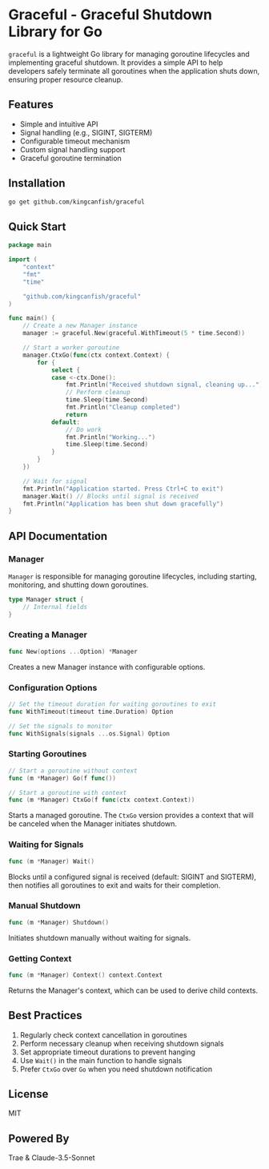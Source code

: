 # Graceful - Graceful Shutdown Library for Go

`graceful` is a lightweight Go library for managing goroutine lifecycles and implementing graceful shutdown. It provides a simple API to help developers safely terminate all goroutines when the application shuts down, ensuring proper resource cleanup.

## Features

- Simple and intuitive API
- Signal handling (e.g., SIGINT, SIGTERM)
- Configurable timeout mechanism
- Custom signal handling support
- Graceful goroutine termination

## Installation

```bash
go get github.com/kingcanfish/graceful
```

## Quick Start

```go
package main

import (
	"context"
	"fmt"
	"time"

	"github.com/kingcanfish/graceful"
)

func main() {
	// Create a new Manager instance
	manager := graceful.New(graceful.WithTimeout(5 * time.Second))

	// Start a worker goroutine
	manager.CtxGo(func(ctx context.Context) {
		for {
			select {
			case <-ctx.Done():
				fmt.Println("Received shutdown signal, cleaning up...")
				// Perform cleanup
				time.Sleep(time.Second)
				fmt.Println("Cleanup completed")
				return
			default:
				// Do work
				fmt.Println("Working...")
				time.Sleep(time.Second)
			}
		}
	})

	// Wait for signal
	fmt.Println("Application started. Press Ctrl+C to exit")
	manager.Wait() // Blocks until signal is received
	fmt.Println("Application has been shut down gracefully")
}
```

## API Documentation

### Manager

`Manager` is responsible for managing goroutine lifecycles, including starting, monitoring, and shutting down goroutines.

```go
type Manager struct {
	// Internal fields
}
```

### Creating a Manager

```go
func New(options ...Option) *Manager
```

Creates a new Manager instance with configurable options.

### Configuration Options

```go
// Set the timeout duration for waiting goroutines to exit
func WithTimeout(timeout time.Duration) Option

// Set the signals to monitor
func WithSignals(signals ...os.Signal) Option
```

### Starting Goroutines

```go
// Start a goroutine without context
func (m *Manager) Go(f func())

// Start a goroutine with context
func (m *Manager) CtxGo(f func(ctx context.Context))
```

Starts a managed goroutine. The `CtxGo` version provides a context that will be canceled when the Manager initiates shutdown.

### Waiting for Signals

```go
func (m *Manager) Wait()
```

Blocks until a configured signal is received (default: SIGINT and SIGTERM), then notifies all goroutines to exit and waits for their completion.

### Manual Shutdown

```go
func (m *Manager) Shutdown()
```

Initiates shutdown manually without waiting for signals.

### Getting Context

```go
func (m *Manager) Context() context.Context
```

Returns the Manager's context, which can be used to derive child contexts.

## Best Practices

1. Regularly check context cancellation in goroutines
2. Perform necessary cleanup when receiving shutdown signals
3. Set appropriate timeout durations to prevent hanging
4. Use `Wait()` in the main function to handle signals
5. Prefer `CtxGo` over `Go` when you need shutdown notification

## License

MIT

## Powered By

Trae & Claude-3.5-Sonnet